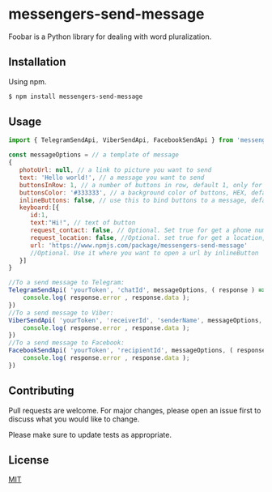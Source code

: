 # messengers-send-message

Foobar is a Python library for dealing with word pluralization.

## Installation

Using npm.

```bash
$ npm install messengers-send-message
```

## Usage

```javascript
import { TelegramSendApi, ViberSendApi, FacebookSendApi } from 'messengers-send-message';

const messageOptions = // a template of message
{
   photoUrl: null, // a link to picture you want to send
   text: 'Hello world!', // a message you want to send
   buttonsInRow: 1, // a number of buttons in row, default 1, only for telegram and viber
   buttonsColor: '#333333', // a background color of buttons, HEX, default #ffffff, only for Viber
   inlineButtons: false, // use this to bind buttons to a message, default false
   keyboard:[{
      id:1,
      text:"Hi!", // text of button
      request_contact: false, // Optional. Set true for get a phone number
      request_location: false, //Optional. set true for get a location, only for telegram and viber
      url: 'https://www.npmjs.com/package/messengers-send-message'
      //Optional. Use it where you want to open a url by inlineButton
   }]
}

//To a send message to Telegram:
TelegramSendApi( 'yourToken', 'chatId', messageOptions, ( response ) => {
    console.log( response.error , response.data );
})
//To a send message to Viber:
ViberSendApi( 'yourToken', 'receiverId', 'senderName', messageOptions, ( response ) => {
    console.log( response.error , response.data );
})
//To a send message to Facebook:
FacebookSendApi( 'yourToken', 'recipientId', messageOptions, ( response ) => {
    console.log( response.error , response.data );
})

```

## Contributing
Pull requests are welcome. For major changes, please open an issue first to discuss what you would like to change.

Please make sure to update tests as appropriate.

## License
[MIT](https://choosealicense.com/licenses/mit/)